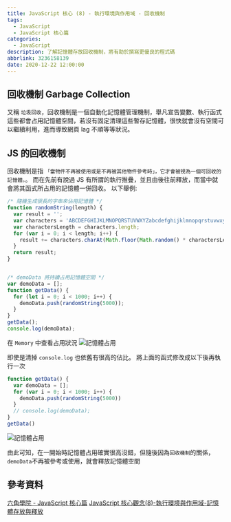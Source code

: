 ```yaml
---
title: JavaScript 核心 (8) - 執行環境與作用域 - 回收機制
tags:
  - JavaScript
  - JavaScript 核心篇
categories:
  - JavaScript
description: 了解記憶體存放回收機制，將有助於撰寫更優良的程式碼
abbrlink: 3236158139
date: 2020-12-22 12:00:00
---
```


## 回收機制 Garbage Collection

又稱 `垃圾回收`，回收機制是一個自動化記憶體管理機制，舉凡宣告變數、執行函式這些都會占用記憶體空間，若沒有固定清理這些暫存記憶體，很快就會沒有空間可以繼續利用，進而導致網頁 lag 不順等等狀況。

## JS 的回收機制

回收機制是指 `「當物件不再被使用或是不再被其他物件參考時」，它才會被視為一個可回收的記憶體。`。
而在先前有說過 JS 有所謂的執行推疊，並且由後往前釋放，而當中就會將其函式所占用的記憶體一併回收。
以下舉例:

``` JavaScript
/* 隨機生成很長的字串來佔用記憶體 */
function randomString(length) {
  var result = '';
  var characters = 'ABCDEFGHIJKLMNOPQRSTUVWXYZabcdefghijklmnopqrstuvwxyz0123456789';
  var charactersLength = characters.length;
  for (var i = 0; i < length; i++) {
    result += characters.charAt(Math.floor(Math.random() * charactersLength));
  }
  return result;
}


/* demoData 將持續占用記憶體空間 */
var demoData = [];
function getData() {
  for (let i = 0; i < 1000; i++) {
    demoData.push(randomString(5000));
  }
}
getData();
console.log(demoData);
```

在 `Memory` 中查看占用狀況
![記憶體占用](https://firebasestorage.googleapis.com/v0/b/cloud-f2e-blog.appspot.com/o/JavaScript%20%E6%A0%B8%E5%BF%83%20(8)%20-%20%E5%9F%B7%E8%A1%8C%E7%92%B0%E5%A2%83%E8%88%87%E4%BD%9C%E7%94%A8%E5%9F%9F%20-%20%E5%9B%9E%E6%94%B6%E6%A9%9F%E5%88%B6%2F%E8%A8%98%E6%86%B6%E9%AB%94%E5%8D%A0%E7%94%A8.jpg?alt=media&token=8713825c-2e7b-4a66-a0da-39c0a9f7ee8c)

即使是清掉 `console.log` 也依舊有很高的佔比。
將上面的函式修改成以下後再執行一次

``` JavaScript
function getData() {
  var demoData = [];
  for (var i = 0; i < 1000; i++) {
    demoData.push(randomString(5000))
  }
  // console.log(demoData);
}
getData()
```

![記憶體占用](https://firebasestorage.googleapis.com/v0/b/cloud-f2e-blog.appspot.com/o/JavaScript%20%E6%A0%B8%E5%BF%83%20(8)%20-%20%E5%9F%B7%E8%A1%8C%E7%92%B0%E5%A2%83%E8%88%87%E4%BD%9C%E7%94%A8%E5%9F%9F%20-%20%E5%9B%9E%E6%94%B6%E6%A9%9F%E5%88%B6%2F%E8%A8%98%E6%86%B6%E9%AB%94%E5%8D%A0%E7%94%A8(%E6%94%B9%E8%89%AF).jpg?alt=media&token=b517f893-651a-4a0e-be2a-35163fedfa60)

由此可知，在一開始時記憶體占用確實很高沒錯，但隨後因為`回收機制`的關係，`demoData`不再被參考或使用，就會釋放記憶體空間

## 參考資料

[六角學院 - JavaScript 核心篇](https://www.hexschool.com/courses/js-core.html)
[JavaScript 核心觀念(8)-執行環境與作用域-記憶體存放與釋放](https://hsiangfeng.github.io/javascript/20200524/995184384/)
